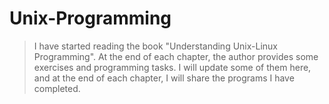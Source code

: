 # Unix-Programming

> I have started reading the book "Understanding Unix-Linux Programming". At the end of each chapter, the author provides some exercises and programming tasks. I will update some of them here, and at the end of each chapter, I will share the programs I have completed.
